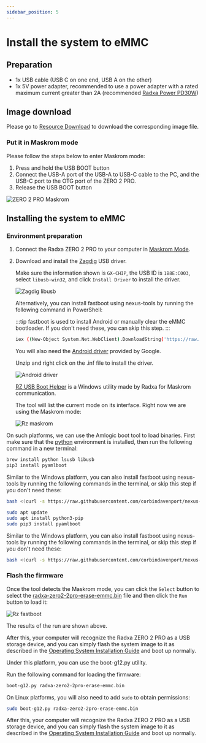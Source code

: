 ```yaml
---
sidebar_position: 5
---
```


# Install the system to eMMC

## Preparation

- 1x USB cable (USB C on one end, USB A on the other)
- 1x 5V power adapter, recommended to use a power adapter with a rated maximum current greater than 2A (recommended [Radxa Power PD30W](/accessories/pd_30w))

## Image download

Please go to [Resource Download](../getting-started/download) to download the corresponding image file.

### Put it in Maskrom mode

Please follow the steps below to enter Maskrom mode:

1. Press and hold the USB BOOT button
2. Connect the USB-A port of the USB-A to USB-C cable to the PC, and the USB-C port to the OTG port of the ZERO 2 PRO.
3. Release the USB BOOT button

![ZERO 2 PRO Maskrom](/img/zero/zero2pro/zero2pro-mark.webp)

## Installing the system to eMMC

### Environment preparation

<Tabs queryString="host_os">
<TabItem value="Windows">

1. Connect the Radxa ZERO 2 PRO to your computer in [Maskrom Mode](#put-it-in-maskrom-mode).

2. Download and install the [Zagdig](https://zadig.akeo.ie/) USB driver.

   Make sure the information shown is `GX-CHIP`, the USB ID is `1B8E:C003`, select `libusb-win32`, and click `Install Driver` to install the driver.

   ![Zagdig libusb](/img/zero/zero2pro/Zagdig-libusb.webp)

   Alternatively, you can install fastboot using nexus-tools by running the following command in PowerShell:

   :::tip
   fastboot is used to install Android or manually clear the eMMC bootloader. If you don't need these, you can skip this step.
   :::

   ```bash
   iex ((New-Object System.Net.WebClient).DownloadString('https://raw.githubusercontent.com/corbindavenport/nexus-tools/master/install.ps1'))
   ```

   You will also need the [Android driver](https://dl.google.com/android/repository/usb_driver_r13-windows.zip) provided by Google.

   Unzip and right click on the .inf file to install the driver.

   ![Android driver](/img/zero/zero2pro/Install-win-android-driver.webp)

   [RZ USB Boot Helper](https://dl.radxa.com/zero/tools/windows/RZ_USB_Boot_Helper_V1.0.0.zip) is a Windows utility made by Radxa for Maskrom communication.

   The tool will list the current mode on its interface. Right now we are using the Maskrom mode:

   ![Rz maskrom](/img/zero/zero2pro/Rz-usb-helper-maskrom.webp)

</TabItem>
<TabItem value="Linux/MacOS">

On such platforms, we can use the Amlogic boot tool to load binaries. First make sure that the [python](https://www.python.org/) environment is installed, then run the following command in a new terminal:

<Tabs queryString="nix">
<TabItem value="MacOS">

```bash
brew install python lsusb libusb
pip3 install pyamlboot
```

Similar to the Windows platform, you can also install fastboot using nexus-tools by running the following commands in the terminal, or skip this step if you don't need these:

```bash
bash <(curl -s https://raw.githubusercontent.com/corbindavenport/nexus-tools/master/install.sh)
```

</TabItem>
<TabItem value="Linux">

```bash
sudo apt update
sudo apt install python3-pip
sudo pip3 install pyamlboot
```

Similar to the Windows platform, you can also install fastboot using nexus-tools by running the following commands in the terminal, or skip this step if you don't need these:

```bash
bash <(curl -s https://raw.githubusercontent.com/corbindavenport/nexus-tools/master/install.sh)
```

</TabItem>
</Tabs>
</TabItem>
</Tabs>

### Flash the firmware

<Tabs queryString="host_os">
<TabItem value="Windows">

Once the tool detects the Maskrom mode, you can click the `Select` button to select the [radxa-zero2-2pro-erase-emmc.bin](https://dl.radxa.com/zero2pro/images/loader/radxa-zero-2pro-erase-emmc.bin) file and then click the `Run` button to load it:

![Rz fastboot](/img/zero/zero2pro/Rz-usb-helper-fastboot.webp)

The results of the run are shown above.

After this, your computer will recognize the Radxa ZERO 2 PRO as a USB storage device, and you can simply flash the system image to it as described in the [Operating System Installation Guide](../getting-started/install-os) and boot up normally.

</TabItem>
<TabItem value="Linux/MacOS">

Under this platform, you can use the boot-g12.py utility.

Run the following command for loading the firmware:

```bash
boot-g12.py radxa-zero2-2pro-erase-emmc.bin
```

On Linux platforms, you will also need to add `sudo` to obtain permissions:

```bash
sudo boot-g12.py radxa-zero2-2pro-erase-emmc.bin
```

After this, your computer will recognize the Radxa ZERO 2 PRO as a USB storage device, and you can simply flash the system image to it as described in the [Operating System Installation Guide](../getting-started/install-os) and boot up normally.

</TabItem>
</Tabs>
